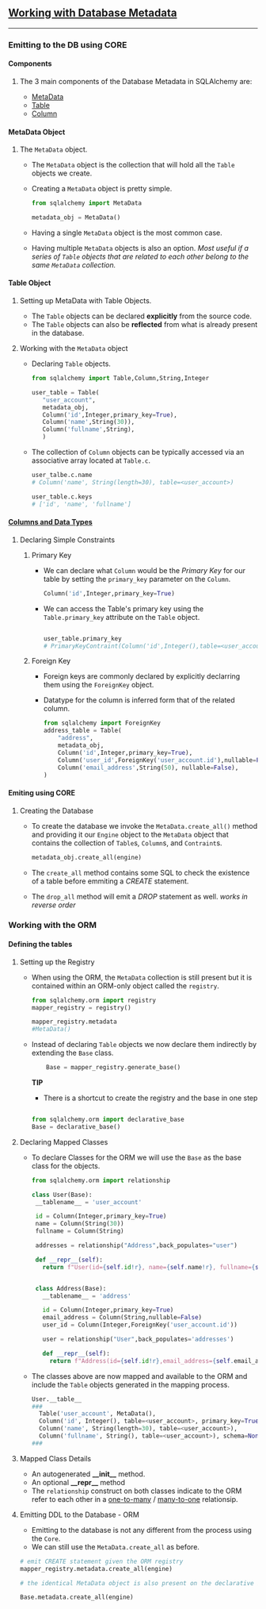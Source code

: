 ## [Working with Database Metadata](https://docs.sqlalchemy.org/en/14/core/metadata.html)

---

### Emitting to the DB using CORE

#### Components

1. The 3 main components of the Database Metadata in SQLAlchemy are:

   - [MetaData](https://docs.sqlalchemy.org/en/14/core/metadata.html#sqlalchemy.schema.MetaData)
   - [Table](https://docs.sqlalchemy.org/en/14/core/metadata.html#sqlalchemy.schema.Table)
   - [Column](https://docs.sqlalchemy.org/en/14/core/metadata.html#sqlalchemy.schema.Column)

#### MetaData Object

1. The `MetaData` object.

   - The `MetaData` object is the collection that will hold all the `Table` objects we create.
   - Creating a `MetaData` object is pretty simple.

     ```python
     from sqlalchemy import MetaData

     metadata_obj = MetaData()

     ```

   - Having a single `MetaData` object is the most common case.
   - Having multiple `MetaData` objects is also an option.
     _Most useful if a series of `Table` objects that are related to each other belong to the same `MetaData` collection._

#### Table Object

1. Setting up MetaData with Table Objects.

   - The `Table` objects can be declared **explicitly** from the source code.
   - The `Table` objects can also be **reflected** from what is already present in the database.

2. Working with the `MetaData` object

   - Declaring `Table` objects.

     ```python
     from sqlalchemy import Table,Column,String,Integer

     user_table = Table(
        "user_account",
        metadata_obj,
        Column('id',Integer,primary_key=True),
        Column('name',String(30)),
        Column('fullname',String),
        )
     ```

   - The collection of `Column` objects can be typically accessed via an associative array located at `Table.c`.

     ```python
     user_talbe.c.name
     # Column('name', String(length=30), table=<user_account>)

     user_table.c.keys
     # ['id', 'name', 'fullname']

     ```

#### [Columns and Data Types](https://docs.sqlalchemy.org/en/14/core/types.html)

1. Declaring Simple Constraints

   1. Primary Key

      - We can declare what `Column` would be the _Primary Key_ for our table by setting the `primary_key` parameter on the `Column`.

        ```python
        Column('id',Integer,primary_key=True)

        ```

      - We can access the Table's primary key using the `Table.primary_key` attribute on the `Table` object.

        ```python

        user_table.primary_key
        # PrimaryKeyContraint(Column('id',Integer(),table=<user_account>,primary_key=True,nullable=False))

        ```

   2. Foreign Key

      - Foreign keys are commonly declared by explicitly declarring them using the `ForeignKey` object.

      - Datatype for the column is inferred form that of the related column.

        ```python
        from sqlalchemy import ForeignKey
        address_table = Table(
            "address",
            metadata_obj,
            Column('id',Integer,primary_key=True),
            Column('user_id',ForeignKey('user_account.id'),nullable=False),
            Column('email_address',String(50), nullable=False),
        )
        ```

#### Emiting using CORE

1. Creating the Database

   - To create the database we invoke the `MetaData.create_all()` method and providing it our `Engine` object to the `MetaData` object that contains the collection of `Table`s, `Column`s, and `Contraint`s.

     ```python
     metadata_obj.create_all(engine)
     ```

   - The `create_all` method contains some SQL to check the existence of a table before emmiting a _CREATE_ statement.
   - The `drop_all` method will emit a _DROP_ statement as well. _works in reverse order_

### Working with the ORM

#### Defining the tables

1. Setting up the Registry

   - When using the ORM, the `MetaData` collection is still present but it is contained within an ORM-only object called the `registry`.

     ```python
     from sqlalchemy.orm import registry
     mapper_registry = registry()

     mapper_registry.metadata
     #MetaData()
     ```

   - Instead of declaring `Table` objects we now declare them indirectly by extending the `Base` class.

     ```python
         Base = mapper_registry.generate_base()
     ```

     **TIP**

     - There is a shortcut to create the registry and the base in one step

     ```python

     from sqlalchemy.orm import declarative_base
     Base = declarative_base()

     ```

2. Declaring Mapped Classes

   - To declare Classes for the ORM we will use the `Base` as the base class for the objects.

     ```python
     from sqlalchemy.orm import relationship

     class User(Base):
      __tablename__ = 'user_account'

      id = Column(Integer,primary_key=True)
      name = Column(String(30))
      fullname = Column(String)

      addresses = relationship("Address",back_populates="user")

      def __repr__(self):
        return f"User(id={self.id!r}, name={self.name!r}, fullname={self.fullname!r})"


      class Address(Base):
        __tablename__ = 'address'

        id = Column(Integer,primary_key=True)
        email_address = Column(String,nullable=False)
        user_id = Column(Integer,ForeignKey('user_account.id'))

        user = relationship("User",back_populates='addresses')

        def __repr__(self):
          return f"Address(id={self.id!r},email_address={self.email_address!r})"

     ```

   - The classes above are now mapped and available to the ORM and include the `Table` objects generated in the mapping process.

     ```python
     User.__table__
     ###
       Table('user_account', MetaData(),
       Column('id', Integer(), table=<user_account>, primary_key=True, nullable=False),
       Column('name', String(length=30), table=<user_account>),
       Column('fullname', String(), table=<user_account>), schema=None)
     ###
     ```

3. Mapped Class Details

   - An autogenerated **\_\_init\_\_** method.
   - An optional **\_\_repr\_\_** method
   - The `relationship` construct on both classes indicate to the ORM refer to each other in a [one-to-many](https://docs.sqlalchemy.org/en/14/glossary.html#term-one-to-many) / [many-to-one](https://docs.sqlalchemy.org/en/14/glossary.html#term-many-to-one) relationsip.

4. Emitting DDL to the Database - ORM

   - Emitting to the database is not any different from the process using the `Core`.
   - We can still use the `MetaData.create_all` as before.

   ```python
   # emit CREATE statement given the ORM registry
   mapper_registry.metadata.create_all(engine)

   # the identical MetaData object is also present on the declarative base

   Base.metadata.create_all(engine)

   ```
